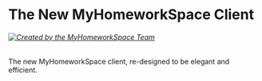 # The New MyHomeworkSpace Client
###### [![Created by the MyHomeworkSpace Team](https://img.shields.io/badge/Created%20by-MyHomeworkSpace%20Team-3698dc.svg)](https://github.com/MyHomeworkSpace)
The new MyHomeworkSpace client, re-designed to be elegant and efficient.
